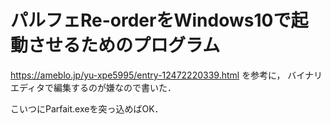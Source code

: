 # パルフェRe-orderをWindows10で起動させるためのプログラム

https://ameblo.jp/yu-xpe5995/entry-12472220339.html を参考に，
バイナリエディタで編集するのが嫌なので書いた．

こいつにParfait.exeを突っ込めばOK．
